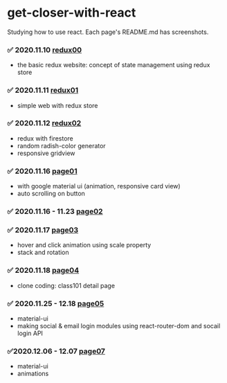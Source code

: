 # get-closer-with-react
Studying how to use react. Each page's README.md has screenshots.

### ✅ 2020.11.10 [redux00](https://github.com/broccolism/get-closer-with-react/tree/master/redux00)
  - the basic redux website: concept of state management using redux store
### ✅ 2020.11.11 [redux01](https://github.com/broccolism/get-closer-with-react/tree/master/redux01)
  - simple web with redux store
### ✅ 2020.11.12 [redux02](https://github.com/broccolism/get-closer-with-react/tree/master/redux02-with-firestore)
  - redux with firestore
  - random radish-color generator
  - responsive gridview
### ✅ 2020.11.16 [page01](https://github.com/broccolism/get-closer-with-react/tree/master/page01-material-ui)
  - with google material ui (animation, responsive card view)
  - auto scrolling on button
### ✅ 2020.11.16 - 11.23 [page02](https://github.com/broccolism/get-closer-with-react/tree/master/page02-with-material-ui-and-firestore)
### ✅ 2020.11.17 [page03](https://github.com/broccolism/get-closer-with-react/tree/master/page03-with-next-js)
  - hover and click animation using scale property
  - stack and rotation
### ✅ 2020.11.18 [page04](https://github.com/broccolism/get-closer-with-react/tree/master/page04-detail-page)
  - clone coding: class101 detail page
### ✅ 2020.11.25 - 12.18 [page05](https://github.com/broccolism/get-closer-with-react/tree/master/page05-login)
  - material-ui
  - making social & email login modules using react-router-dom and socail login API
### ✅2020.12.06 - 12.07 [page07](https://github.com/broccolism/get-closer-with-react/tree/master/page07-voting)
  - material-ui
  - animations
